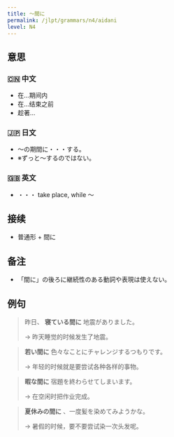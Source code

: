 ```yaml
---
title: 〜間に
permalink: /jlpt/grammars/n4/aidani
level: N4
---
```


## 意思

### 🇨🇳 中文

- 在…期间内
- 在…结束之前
- 趁著…

### 🇯🇵 日文

- 〜の期間に・・・する。
- ※ずっと〜するのではない。

### 🇬🇧 英文

- ・・・ take place, while 〜

## 接续

- 普通形 + 間に

## 备注

- 「間に」の後ろに継続性のある動詞や表現は使えない。

## 例句

> 昨日、 **寝ている間に** 地震がありました。
>
> → 昨天睡觉的时候发生了地震。

> **若い間に** 色々なことにチャレンジするつもりです。
>
> → 年轻的时候就是要尝试各种各样的事物。

> **暇な間に** 宿題を終わらせてしまいます。
>
> → 在空闲时把作业完成。

> **夏休みの間に** 、一度髪を染めてみようかな。
>
> → 暑假的时候，要不要尝试染一次头发呢。

